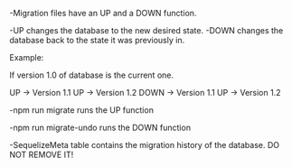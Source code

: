 -Migration files have an UP and a DOWN function.

-UP changes the database to the new desired state.
-DOWN changes the database back to the state it was previously in.


Example:

If version 1.0 of database is the current one.

UP -> Version 1.1
UP -> Version 1.2
DOWN -> Version 1.1
UP -> Version 1.2


-npm run migrate runs the UP function

-npm run migrate-undo runs the DOWN function


-SequelizeMeta table contains the migration history of the database. DO NOT REMOVE IT!